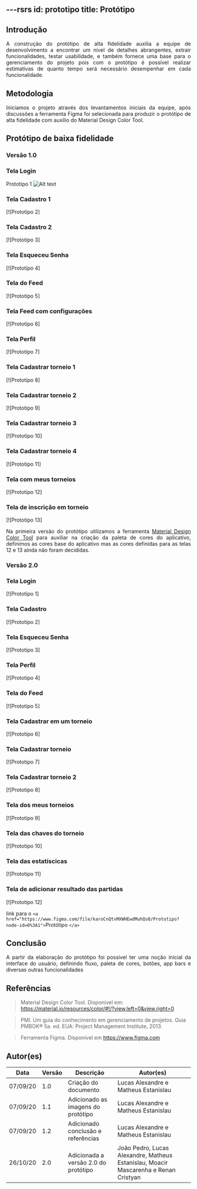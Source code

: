 ---rsrs
id: prototipo
title: Protótipo
---
## Introdução

<p align = "justify">
A construção do protótipo de alta fidelidade auxilia a equipe de desenvolvimento a encontrar um nível de detalhes abrangentes, extrair funcionalidades, testar usabilidade, e também fornece uma base para o gerenciamento do projeto pois com o protótipo é possível realizar estimativas de quanto tempo será necessário desempenhar em cada funcionalidade.
</p>

## Metodologia

<p align = "justify">
Iniciamos o projeto através dos levantamentos iniciais da equipe, após discussões a ferramenta Figma foi selecionada para produzir o protótipo de alta fidelidade com auxílio do Material Design Color Tool.
</p>

## Protótipo de baixa fidelidade

### Versão 1.0

### Tela Login

Prototipo 1
![Alt text](https://example.com/image.jpg "Image Title")

### Tela Cadastro 1

[![Prototipo 2]

### Tela Cadastro 2

[![Prototipo 3]

### Tela Esqueceu Senha

[![Prototipo 4]

### Tela do Feed

[![Prototipo 5]

### Tela Feed com configurações

[![Prototipo 6]

### Tela Perfil

[![Prototipo 7]

### Tela Cadastrar torneio 1

[![Prototipo 8]
### Tela Cadastrar torneio 2

[![Prototipo 9]

### Tela Cadastrar torneio 3

[![Prototipo 10]

### Tela Cadastrar torneio 4

[![Prototipo 11]

### Tela com meus torneios

[![Prototipo 12]

### Tela de inscrição em torneio

[![Prototipo 13]

<p align = "justify">
Na primeira versão do protótipo utilizamos a ferramenta <a href="https://material.io/resources/color/#!/?view.left=0&view.right=0">Material Design Color Tool</a>  para auxiliar na criação da paleta de cores do aplicativo, definimos as cores base do aplicativo mas as cores definidas para as telas 12 e 13 ainda não foram decididas.
</p>

### Versão 2.0

### Tela Login

[![Prototipo 1]

### Tela Cadastro

[![Prototipo 2]

### Tela Esqueceu Senha

[![Prototipo 3]

### Tela Perfil

[![Prototipo 4]

### Tela do Feed

[![Prototipo 5]

### Tela Cadastrar em um torneio

[![Prototipo 6]
### Tela Cadastrar torneio

[![Prototipo 7]

### Tela Cadastrar torneio 2

[![Prototipo 8]

### Tela dos meus torneios

[![Prototipo 9]

### Tela das chaves do torneio

[![Prototipo 10]

### Tela das estatíscicas

[![Prototipo 11]

### Tela de adicionar resultado das partidas

[![Prototipo 12]

link para o `<a href="https://www.figma.com/file/karoCnQtvMXWHEwdMuhQs0/Prototipo?node-id=0%3A1">`Protótipo `</a>`

## Conclusão

<p align = "justify">
A partir da elaboração do protótipo foi possível ter uma noção inicial da interface do usuário, definindo fluxo, paleta de cores, botões, app bars e diversas outras funcionalidades
</p>

## Referências

> Material Design Color Tool. Disponível em:  https://material.io/resources/color/#!/?view.left=0&view.right=0

> PMI. Um guia do conhecimento em gerenciamento de projetos. Guia PMBOK® 5a. ed. EUA: Project Management Institute, 2013.

> Ferramenta Figma. Disponível em https://www.figma.com

## Autor(es)

| Data     | Versão | Descrição                            | Autor(es)                                                                            |
| -------- | ------- | -------------------------------------- | ------------------------------------------------------------------------------------ |
| 07/09/20 | 1.0     | Criação do documento                 | Lucas Alexandre e Matheus Estanislau                                                 |
| 07/09/20 | 1.1     | Adicionado as imagens do protótipo    | Lucas Alexandre e Matheus Estanislau                                                 |
| 07/09/20 | 1.2     | Adicionado conclusão e referências   | Lucas Alexandre e Matheus Estanislau                                                 |
| 26/10/20 | 2.0     | Adicionada a versão 2.0 do protótipo | João Pedro, Lucas Alexandre, Matheus Estanislau, Moacir Mascarenha e Renan Cristyan |
